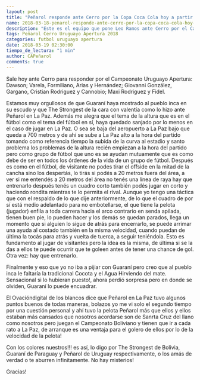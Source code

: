 ```yaml
---
layout: post
title: "Peñarol responde ante Cerro por la Copa Coca Cola hoy a partir de las 17:30 hora uruguaya (Suspendido)"
name: 2018-03-18-penarol-responde-ante-cerro-por-la-copa-coca-cola-hoy-a-partir-de-las-17-30
description: "Este es el equipo que pone Leo Ramos ante Cerro por el Campeonato Uruguayo 2018"
tags: Peñarol Cerro Uruguayo Apertura 2018
categories: futbol uruguayo apertura
date: 2018-03-19 02:30:00
tiempo_de_lectura: "1 min"
author: CAPeñarol
comments: true
---
```


Sale hoy ante Cerro para responder por el Campeonato Uruguayo Apertura: Dawson; Varela, Formiliano, Arias y Hernández; Giovanni González, Gargano, Cristian Rodriguez y Cannobio; Maxi Rodriguez y Fidel.

Estamos muy orgullosos de que Guaraní haya mostrado al pueblo inca en su escudo y que The Strongest de la cara con valentía como lo hizo ante Peñarol en La Paz. Además me alegra que el tema de la altura que es en el fútbol como el tema del fútbol en sí, haya quedado sanjado por lo menos en el caso de jugar en La Paz. O sea se baja del aeropuerto a La Paz bajo que queda a 700 metros y de ahí se sube a La Paz alto a la hora del partido tomando como referencia tiempo la subida de la curva al estadio y santo problema los problemas de la altura recién empiezan a la hora del partido pero como grupo de fútbol que uno es se ayudan mutuamente que es como debe de ser en todos los órdenes de la vida de un grupo de fútbol. Después es como en el fútbol, de visitante no podes tirar el offside en la mitad de la cancha sino los despertás, lo tirás si podés a 20 metros fuera del área, a ver si me entendés a 20 metros del área no tenés una línea de raya hay que entrenarlo después tenés un cuadro corto también podés jugar en corto y haciendo rondita mientras te lo permita el rival. Aunque yo tengo una táctica que con el respaldo de lo que díje anteriormente, de lo que el cuadro de por sí está medio adelantado para no embotellarse, el que tiene la pelota (jugador) enfila a toda carrera hacia el arco contrario en senda apilada, tienen buen pie, lo pueden hacer y los demás se quedan parados, llega un momento que si alguien lo sigue de atrás para encerrarlo, se puede arrimar una ayuda al costado también en la misma velocidad, cuando puedan de última la tocás para atrás y vuelta de tuerca, a seguir teniéndola. Esto es fundamento al jugar de visitantes pero la idea es la misma, de última si se la das a ellos te puede ocurrir que te goleen antes de tener una chance de gol. Otra vez: hay que entrenarlo.


Finalmente y eso que yo no iba a pijiar con Guaraní pero creo que al pueblo inca le faltaría la tradicional Cocota y el Agua Hirviendo del mate. Sensacional si lo hubieran puesto!, ahora perdió sorpresa pero en donde se olviden, Guaraní lo puede encuadrar. 

El Ovacióndigital de los blancos dice que Peñarol en La Paz tuvo algunos puntos buenos de todas maneras, bolazos yo me vi solo el segundo tiempo por una cuestión personal y ahí tuvo la pelota Peñarol más que ellos y ellos estaban más cansados que nosotros acordarse son de Sanrta Cruz del llano como nosotros pero juegan el Campeonato Boliviano y tienen que ir a cada rato a La Paz, de arranque es una ventaja para el golero de ellos por lo de la velocidad de la pelota!

Con los colores nuestros!!! es así, lo digo por The Strongest de Bolivia, Guaraní de Paraguay y Peñarol de Uruguay respectivamente, o los amás de verdad o te aburren infinitamente. No hay misterios!

Gracias!  







 



